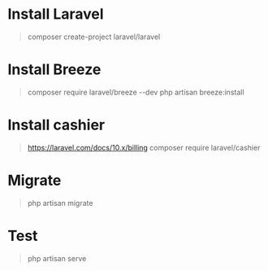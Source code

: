 # Install Laravel

> composer create-project laravel/laravel

# Install Breeze

> composer require laravel/breeze --dev
> php artisan breeze:install

# Install cashier

> https://laravel.com/docs/10.x/billing
> composer require laravel/cashier

# Migrate

> php artisan migrate

# Test

> php artisan serve
